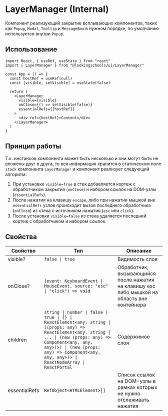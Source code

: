 # LayerManager (Internal)

<!-- description:start -->

Компонент реализующий закрытие всплывающих компонентов,
таких как `Popup`, `Modal`, `Tooltip` и `MessageBox` в нужном порядке,
по умолчанию используется внутри `Popup`.

<!-- description:end -->

## Использование

```tsx
import React, { useRef, useState } from "react"
import { LayerManager } from "@lookingschools/ui/LayerManager"

const App = () => {
  const hostRef = useRef(null)
  const [visible, setVisible] = useState(false)

  return (
    <LayerManager
      visible={visible}
      onClose={() => setVisible(false)}
      essentialRefs={[hostRef]}
    >
      <div ref={hostRef}>Content</div>
    </LayerManager>
  )
}
```

## Принцип работы

Т.к. инстансов компонента может быть несколько и они могут быть не вложены друг в друга, то вся информация хранится в статическом поле `stack` компонента `LayerManager` и компонент реализует следующий алгоритм:

1. При установке `visible=true` в стек добавляется кортеж с обработчиком закрытия (`onClose`) и набором ссылок на DOM-узлы (`essentialRefs`).
2. После нажатия на клавишу `escape`, либо при нажатии мышкой вне `essentialRefs` узлов происходит вызов последнего обработчика (`onClose`) из стека с источником нажатия (`esc` или `click`).
3. После установки `visible=false` из стека удаляется последний кортеж с обработчиком и набором ссылок.

## Свойства

<!-- props:start -->

| Свойство      | Тип                                                                                                                                                                                                                                                               | Описание                                                                                    |
| ------------- | ----------------------------------------------------------------------------------------------------------------------------------------------------------------------------------------------------------------------------------------------------------------- | ------------------------------------------------------------------------------------------- |
| visible?      | `false \| true`                                                                                                                                                                                                                                                   | Видимость слоя                                                                              |
| onClose?      | `(event: KeyboardEvent \| MouseEvent, source: "esc" \| "click") => void`                                                                                                                                                                                          | Обработчик, вызывающийся после нажатия на клавишу esc либо мышкой на область вне контейнера |
| children      | `string \| number \| false \| true \| {} \| ReactElement<any, string \| ((props: any) => ReactElement<any, string \| ... \| (new (props: any) => Component<any, any, any>)>) \| (new (props: any) => Component<any, any, any>)> \| ReactNodeArray \| ReactPortal` | Содержимое слоя                                                                             |
| essentialRefs | `RefObject<HTMLElement>[]`                                                                                                                                                                                                                                        | Список ссылок на DOM-узлы в рамках которых не нужно отслеживать нажатия                     |

<!-- props:end -->
